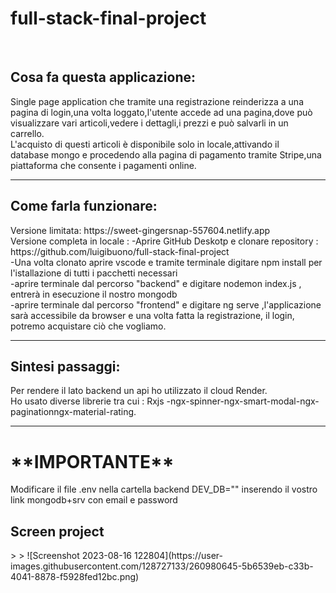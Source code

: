 # full-stack-final-project
<br>
 <h2>Cosa fa questa applicazione:</h2>
 <p>Single page application che tramite una registrazione reinderizza a una <br>
  pagina di login,una volta loggato,l'utente accede ad una pagina,dove può <br>
  visualizzare vari articoli,vedere i dettagli,i prezzi e può salvarli in un <br>
  carrello.<br>
  L'acquisto di questi articoli è disponibile solo in locale,attivando il <br>
  database mongo e procedendo alla pagina di pagamento tramite Stripe,una <br>
  piattaforma che consente i pagamenti online.<br>
 </p>
 <hr>
 <h2>Come farla funzionare:</h2>
 <p>Versione limitata: https://sweet-gingersnap-557604.netlify.app <br>
 Versione completa in locale :
 -Aprire GitHub Deskotp e clonare repository : https://github.com/luigibuono/full-stack-final-project <br>
 -Una volta clonato aprire vscode e tramite terminale digitare npm install per l'istallazione di tutti i pacchetti necessari <br>
  -aprire terminale dal percorso "backend" e digitare nodemon index.js , entrerà in esecuzione il nostro mongodb <br>
  -aprire terminale dal percorso "frontend" e digitare ng serve ,l'applicazione sarà accessibile da browser e una volta fatta la registrazione, il login, potremo acquistare ciò che vogliamo. <br>
 </p>
 <hr> 
 <h2>Sintesi passaggi:</h2>
 Per rendere il lato backend un api ho utilizzato il cloud Render. <br>
 Ho usato diverse librerie tra cui : Rxjs -ngx-spinner-ngx-smart-modal-ngx-paginationngx-material-rating. <br>
<hr>
 <h1>**IMPORTANTE**</h1>
 Modificare il file .env nella cartella backend DEV_DB="" inserendo il vostro link mongodb+srv con email e password <br>

 <h2>Screen project</h2>
> > ![Screenshot 2023-08-16 122804](https://user-images.githubusercontent.com/128727133/260980645-5b6539eb-c33b-4041-8878-f5928fed12bc.png)

